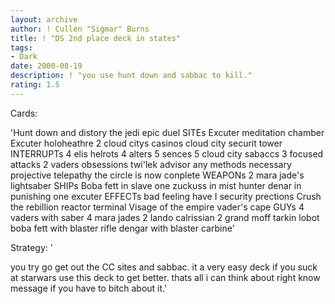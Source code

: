 ```yaml
---
layout: archive
author: ! Cullen "Sigmar" Burns
title: ! "DS 2nd place deck in states"
tags:
- Dark
date: 2000-08-19
description: ! "you use hunt down and sabbac to kill."
rating: 1.5
---
```

Cards: 

'Hunt down and distory the jedi
epic duel
SITEs
Excuter meditation chamber
Excuter holoheathre
2 cloud citys casinos
cloud city securit tower
INTERRUPTs
4 elis helrots
4 alters
5 sences
5 cloud city sabaccs
3 focused attacks
2 vaders obsessions
twi'lek advisor
any methods necessary
projective telepathy
the circle is now conplete
WEAPONs
2 mara jade's lightsaber
SHIPs
Boba fett in slave one
zuckuss in mist hunter
denar in punishing one
excuter
EFFECTs
bad feeling have I
security prections
Crush the rebillion
reactor terminal
Visage of the empire
vader's cape
GUYs
4 vaders with saber
4 mara jades
2 lando calrissian
2 grand moff tarkin
lobot
boba fett with blaster rifle
dengar with blaster carbine'

Strategy: '

you try go get out the CC sites and sabbac. it a very easy deck if you suck at starwars use this deck to get better.
thats all i can think about right know message if you have to bitch about it.'